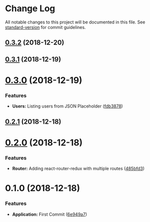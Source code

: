 # Change Log

All notable changes to this project will be documented in this file. See [standard-version](https://github.com/conventional-changelog/standard-version) for commit guidelines.

<a name="0.3.2"></a>

## [0.3.2](https://github.com/brunodb3/react-redux-tutorial/compare/v0.3.1...v0.3.2) (2018-12-20)

<a name="0.3.1"></a>

## [0.3.1](https://github.com/brunodb3/react-redux-tutorial/compare/v0.3.0...v0.3.1) (2018-12-19)

<a name="0.3.0"></a>

# [0.3.0](https://github.com/brunodb3/react-redux-tutorial/compare/v0.2.1...v0.3.0) (2018-12-19)

### Features

- **Users:** Listing users from JSON Placeholder ([fdb3878](https://github.com/brunodb3/react-redux-tutorial/commit/fdb3878))

<a name="0.2.1"></a>

## [0.2.1](https://github.com/brunodb3/react-redux-tutorial/compare/v0.2.0...v0.2.1) (2018-12-18)

<a name="0.2.0"></a>

# [0.2.0](https://github.com/brunodb3/react-redux-tutorial/compare/v0.1.0...v0.2.0) (2018-12-18)

### Features

- **Router:** Adding react-router-redux with multiple routes ([485bfd3](https://github.com/brunodb3/react-redux-tutorial/commit/485bfd3))

<a name="0.1.0"></a>

# 0.1.0 (2018-12-18)

### Features

- **Application:** First Commit ([6e949a7](https://github.com/brunodb3/react-redux-tutorial/commit/6e949a7))
